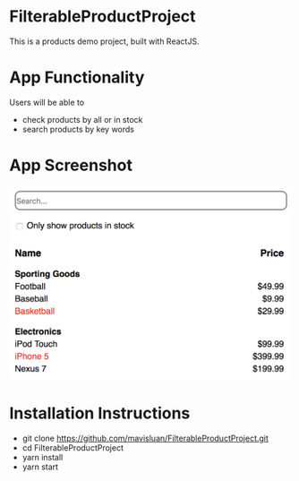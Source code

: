 # FilterableProductProject

This is a products demo project, built with ReactJS.


# App Functionality

Users will be able to 
- check products by all or in stock
- search products by key words


# App Screenshot

<img src='src/screenshot.png' width='600'>


# Installation Instructions

- git clone https://github.com/mavisluan/FilterableProductProject.git
- cd FilterableProductProject
- yarn install
- yarn start
